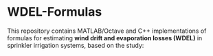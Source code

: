 # WDEL-Formulas
This repository contains MATLAB/Octave and C++ implementations of formulas for estimating **wind drift and evaporation losses (WDEL)** in sprinkler irrigation systems, based on the study:
